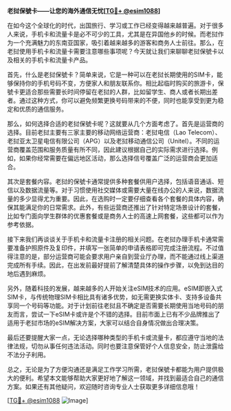 **老挝保號卡——让您的海外通信无忧[[TG💪+ @esim1088](https://t.me/s/esim1088)]**

在如今这个全球化的时代，出国旅行、学习或工作已经变得越来越普遍。对于很多人来说，手机卡和流量卡是必不可少的工具，尤其是在异国他乡的时候。而老挝作为一个充满魅力的东南亚国家，吸引着越来越多的游客和商务人士前往。那么，在老挝使用手机卡和流量卡需要注意哪些事项呢？今天就让我们来聊聊老挝保號卡以及相关的手机卡和流量卡产品。

首先，什么是老挝保號卡？简单来说，它是一种可以在老挝长期使用的SIM卡，能够保持你的手机号码不变，方便家人和朋友联系你。相比起临时购买的旅游卡，保號卡更适合那些需要长时间停留在老挝的人群，比如留学生、商人或者长期出差者。通过这种方式，你可以避免频繁更换号码带来的不便，同时也能享受到更为稳定和优质的通信服务。

那么，如何选择合适的老挝保號卡呢？这就要从几个方面考虑了。首先是运营商的选择。目前老挝主要有三家主要的移动网络运营商：老挝电信（Lao Telecom）、老挝亚太卫星电信有限公司（APG）以及老挝移动通信公司（Unitel）。不同的运营商覆盖范围和服务质量有所不同，因此建议根据自己的实际需求进行选择。例如，如果你经常需要在偏远地区活动，那么选择信号覆盖广泛的运营商会更加适合。

其次是套餐内容。老挝的保號卡通常提供多种套餐供用户选择，包括语音通话、短信以及数据流量等。对于习惯使用社交媒体或需要大量在线办公的人来说，数据流量的多少显得尤为重要。因此，在选购时一定要仔细查看各个套餐的具体内容，确保其能满足你的日常需求。此外，有些运营商还推出了针对特定场景设计的套餐，比如专门面向学生群体的优惠套餐或是商务人士的高速上网套餐，这些都可以作为参考依据。

接下来我们再谈谈关于手机卡和流量卡注册的相关问题。在老挝办理手机卡通常需要准备护照原件及复印件，并填写一张简单的申请表格即可完成注册流程。不过值得注意的是，部分运营商可能会要求用户亲自到营业厅办理，而不能通过线上渠道完成所有手续。因此，在出发前最好提前了解清楚具体的操作步骤，以免到达目的地后遇到麻烦。

另外，随着科技的发展，越来越多的人开始关注eSIM技术的应用。eSIM即嵌入式SIM卡，与传统物理SIM卡相比具有诸多优势，如无需更换实体卡、支持多设备共享同一个号码等功能。对于计划前往老挝且不确定是否需要长期使用当地号码的朋友而言，尝试一下eSIM卡或许是个不错的选择。目前市面上已有不少品牌推出了适用于老挝市场的eSIM解决方案，大家可以结合自身情况做出合理决策。

最后还要提醒大家一点，无论选择哪种类型的手机卡或流量卡，都应遵守当地的法律法规，切勿从事任何违法活动。同时也要注意保管好个人信息安全，防止泄露给不法分子利用。

总之，无论是为了方便沟通还是满足工作学习所需，老挝保號卡都能为用户提供极大的便利。希望本文能够帮助大家更好地了解这一领域，并找到最适合自己的通信方案。如果还有其他疑问，欢迎随时咨询专业人士获取更多详细信息哦！

[[TG💪+ @esim1088](https://t.me/s/esim1088) ![Image](https://i.postimg.cc/4NQfJmqS/Snipaste-2025-05-13-00-14-12.png)]